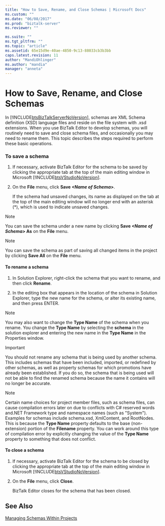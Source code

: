 ```yaml
---
title: "How to Save, Rename, and Close Schemas | Microsoft Docs"
ms.custom: ""
ms.date: "06/08/2017"
ms.prod: "biztalk-server"
ms.reviewer: ""

ms.suite: ""
ms.tgt_pltfrm: ""
ms.topic: "article"
ms.assetid: 65e15d9e-40ae-4850-9c13-88033cb3b3bb
caps.latest.revision: 11
author: "MandiOhlinger"
ms.author: "mandia"
manager: "anneta"
---
```

# How to Save, Rename, and Close Schemas
In [!INCLUDE[btsBizTalkServerNoVersion](../includes/btsbiztalkservernoversion-md.md)], schemas are XML Schema definition (XSD) language files and reside on the file system with .xsd extensions. When you use BizTalk Editor to develop schemas, you will routinely need to save and close schema files, and occasionally you may need to rename them. This topic describes the steps required to perform these basic operations.  
  
### To save a schema  
  
1. If necessary, activate BizTalk Editor for the schema to be saved by clicking the appropriate tab at the top of the main editing window in Microsoft [!INCLUDE[btsVStudioNoVersion](../includes/btsvstudionoversion-md.md)].  
  
2. On the **File** menu, click **Save _\<Name of Schema\>_**.  
  
    If the schema had unsaved changes, its name as displayed on the tab at the top of the main editing window will no longer end with an asterisk (*), which is used to indicate unsaved changes.  
  
> [!NOTE]
>  You can save the schema under a new name by clicking **Save *\<Name of Schema\>* As** on the **File** menu.  
  
> [!NOTE]
>  You can save the schema as part of saving all changed items in the project by clicking **Save All** on the **File** menu.  
  
#### To rename a schema  
  
1.  In Solution Explorer, right-click the schema that you want to rename, and then click **Rename**.  
  
2.  In the editing box that appears in the location of the schema in Solution Explorer, type the new name for the schema, or alter its existing name, and then press ENTER.  
  
> [!NOTE]
>  You may also want to change the **Type Name** of the schema when you rename. You change the **Type Name** by selecting the **schema** in the solution explorer and entering the new name in the **Type Name** in the Properties window.  
  
> [!IMPORTANT]
>  You should not rename any schema that is being used by another schema. This includes schemas that have been included, imported, or redefined by other schemas, as well as property schemas for which promotions have already been established. If you do so, the schema that is being used will not be able to find the renamed schema because the name it contains will no longer be accurate.  
  
> [!NOTE]
>  Certain name choices for project member files, such as schema files, can cause compilation errors later on due to conflicts with C# reserved words and.NET Framework type and namespace names (such as "System"). Examples for schemas include schema.xsd, XmlContent, and RootNodes. This is because the **Type Name** property defaults to the base (non-extension) portion of the **Filename** property. You can work around this type of compilation error by explicitly changing the value of the **Type Name** property to something that does not conflict.  
  
#### To close a schema  
  
1. If necessary, activate BizTalk Editor for the schema to be closed by clicking the appropriate tab at the top of the main editing window in Microsoft [!INCLUDE[btsVStudioNoVersion](../includes/btsvstudionoversion-md.md)].  
  
2. On the **File** menu, click **Close**.  
  
    BizTalk Editor closes for the schema that has been closed.  
  
## See Also  
 [Managing Schemas Within Projects](../core/managing-schemas-within-projects.md)